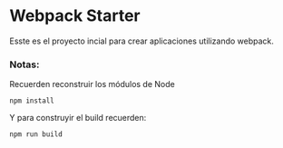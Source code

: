 # Webpack Starter
Esste es el proyecto incial para crear aplicaciones utilizando webpack.

### Notas:
Recuerden reconstruir los módulos de Node
```
npm install
```

Y para construyir el build recuerden:
```
npm run build
```